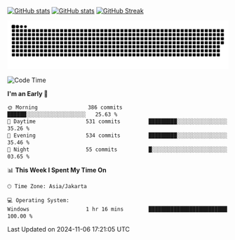 [![GitHub stats](https://github-readme-stats.vercel.app/api?username=aurelioklv&card_width=500&show_icons=true&rank_icon=github&theme=solarized-dark#gh-dark-mode-only)](https://github.com/anuraghazra/github-readme-stats#gh-dark-mode-only)
[![GitHub stats](https://github-readme-stats.vercel.app/api?username=aurelioklv&card_width=500&show_icons=true&rank_icon=github&theme=buefy#gh-light-mode-only)](https://github.com/anuraghazra/github-readme-stats#gh-light-mode-only)
[![GitHub Streak](https://streak-stats.demolab.com/?user=aurelioklv&card_width=336&theme=solarized-dark)](https://git.io/streak-stats)

<picture>
  <source media="(prefers-color-scheme: dark)" srcset="https://raw.githubusercontent.com/aurelioklv/aurelioklv/snake-output/github-contribution-grid-snake-dark.svg">
  <source media="(prefers-color-scheme: light)" srcset="https://raw.githubusercontent.com/aurelioklv/aurelioklv/snake-output/github-contribution-grid-snake.svg">
  <img alt="github contribution grid snake animation" src="https://raw.githubusercontent.com/aurelioklv/aurelioklv/snake-output/github-contribution-grid-snake.svg">
</picture>

<!--START_SECTION:waka-->
![Code Time](http://img.shields.io/badge/Code%20Time-902%20hrs%2049%20mins-blue)

**I'm an Early 🐤** 

```text
🌞 Morning                386 commits         ██████░░░░░░░░░░░░░░░░░░░   25.63 % 
🌆 Daytime                531 commits         █████████░░░░░░░░░░░░░░░░   35.26 % 
🌃 Evening                534 commits         █████████░░░░░░░░░░░░░░░░   35.46 % 
🌙 Night                  55 commits          █░░░░░░░░░░░░░░░░░░░░░░░░   03.65 % 
```


📊 **This Week I Spent My Time On** 

```text
🕑︎ Time Zone: Asia/Jakarta

💻 Operating System: 
Windows                  1 hr 16 mins        █████████████████████████   100.00 % 
```


 Last Updated on 2024-11-06 17:21:05 UTC
<!--END_SECTION:waka-->
